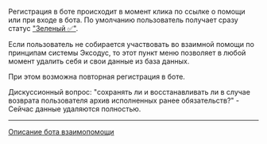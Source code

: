 Регистрация в боте происходит в момент клика по ссылке о помощи или при входе в бота.  По умолчанию пользователь получает сразу статус ["Зеленый ✅"](../statuses/green.md). 

Если пользователь не собирается участвовать во взаимной помощи по принципам системы Эксодус, то этот пункт меню позволяет в любой момент удалить себя и свои данные из база данных. 

При этом возможна повторная регистрация в боте.  

Дискуссионный вопрос: "сохранять ли и восстанавливать ли в случае возврата пользователя архив исполненных ранее обязательств?" - Сейчас данные удаляются полностью.

---
[Описание бота взаимопомощи](../index.md) 
